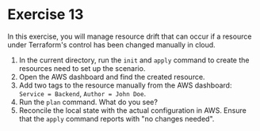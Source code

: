# Exercise 13

In this exercise, you will manage resource drift that can occur if a resource under Terraform's control has been changed manually in cloud.

1. In the current directory, run the `init` and `apply` command to create the resources need to set up the scenario.
2. Open the AWS dashboard and find the created resource.
3. Add two tags to the resource manually from the AWS dashboard: `Service = Backend`, `Author = John Doe`.
4. Run the `plan` command. What do you see?
5. Reconcile the local state with the actual configuration in AWS. Ensure that the `apply` command reports with "no changes needed".